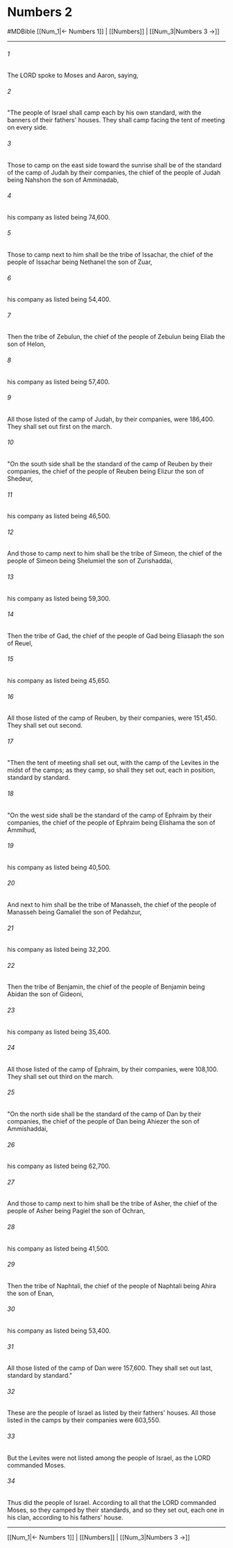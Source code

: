# Numbers 2
#MDBible
[[Num_1|← Numbers 1]] | [[Numbers]] | [[Num_3|Numbers 3 →]]

***

###### 1 
The LORD spoke to Moses and Aaron, saying, 

###### 2 
"The people of Israel shall camp each by his own standard, with the banners of their fathers' houses. They shall camp facing the tent of meeting on every side. 

###### 3 
Those to camp on the east side toward the sunrise shall be of the standard of the camp of Judah by their companies, the chief of the people of Judah being Nahshon the son of Amminadab, 

###### 4 
his company as listed being 74,600. 

###### 5 
Those to camp next to him shall be the tribe of Issachar, the chief of the people of Issachar being Nethanel the son of Zuar, 

###### 6 
his company as listed being 54,400. 

###### 7 
Then the tribe of Zebulun, the chief of the people of Zebulun being Eliab the son of Helon, 

###### 8 
his company as listed being 57,400. 

###### 9 
All those listed of the camp of Judah, by their companies, were 186,400. They shall set out first on the march. 

###### 10 
"On the south side shall be the standard of the camp of Reuben by their companies, the chief of the people of Reuben being Elizur the son of Shedeur, 

###### 11 
his company as listed being 46,500. 

###### 12 
And those to camp next to him shall be the tribe of Simeon, the chief of the people of Simeon being Shelumiel the son of Zurishaddai, 

###### 13 
his company as listed being 59,300. 

###### 14 
Then the tribe of Gad, the chief of the people of Gad being Eliasaph the son of Reuel, 

###### 15 
his company as listed being 45,650. 

###### 16 
All those listed of the camp of Reuben, by their companies, were 151,450. They shall set out second. 

###### 17 
"Then the tent of meeting shall set out, with the camp of the Levites in the midst of the camps; as they camp, so shall they set out, each in position, standard by standard. 

###### 18 
"On the west side shall be the standard of the camp of Ephraim by their companies, the chief of the people of Ephraim being Elishama the son of Ammihud, 

###### 19 
his company as listed being 40,500. 

###### 20 
And next to him shall be the tribe of Manasseh, the chief of the people of Manasseh being Gamaliel the son of Pedahzur, 

###### 21 
his company as listed being 32,200. 

###### 22 
Then the tribe of Benjamin, the chief of the people of Benjamin being Abidan the son of Gideoni, 

###### 23 
his company as listed being 35,400. 

###### 24 
All those listed of the camp of Ephraim, by their companies, were 108,100. They shall set out third on the march. 

###### 25 
"On the north side shall be the standard of the camp of Dan by their companies, the chief of the people of Dan being Ahiezer the son of Ammishaddai, 

###### 26 
his company as listed being 62,700. 

###### 27 
And those to camp next to him shall be the tribe of Asher, the chief of the people of Asher being Pagiel the son of Ochran, 

###### 28 
his company as listed being 41,500. 

###### 29 
Then the tribe of Naphtali, the chief of the people of Naphtali being Ahira the son of Enan, 

###### 30 
his company as listed being 53,400. 

###### 31 
All those listed of the camp of Dan were 157,600. They shall set out last, standard by standard." 

###### 32 
These are the people of Israel as listed by their fathers' houses. All those listed in the camps by their companies were 603,550. 

###### 33 
But the Levites were not listed among the people of Israel, as the LORD commanded Moses. 

###### 34 
Thus did the people of Israel. According to all that the LORD commanded Moses, so they camped by their standards, and so they set out, each one in his clan, according to his fathers' house. 

***

[[Num_1|← Numbers 1]] | [[Numbers]] | [[Num_3|Numbers 3 →]]
